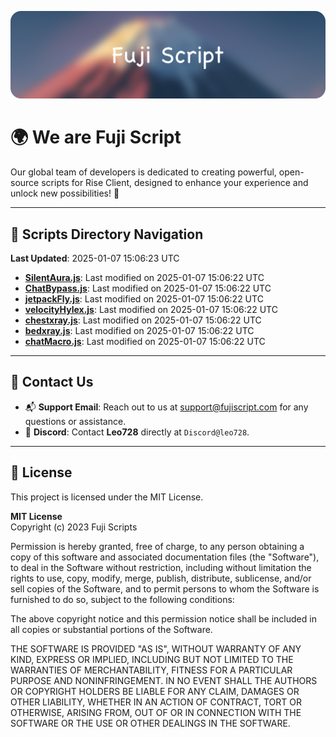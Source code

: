 ![Banner](.github/b.webp)

# 🌍 **We are Fuji Script**

Our global team of developers is dedicated to creating powerful, open-source scripts for Rise Client, designed to enhance your experience and unlock new possibilities! 🌟

---
<!-- SCRIPTS_NAVIGATION_START -->
## 📂 **Scripts Directory Navigation**

**Last Updated**: 2025-01-07 15:06:23 UTC

- **[SilentAura.js](scripts/SilentAura.js)**: Last modified on 2025-01-07 15:06:22 UTC
- **[ChatBypass.js](scripts/ChatBypass.js)**: Last modified on 2025-01-07 15:06:22 UTC
- **[jetpackFly.js](scripts/jetpackFly.js)**: Last modified on 2025-01-07 15:06:22 UTC
- **[velocityHylex.js](scripts/velocityHylex.js)**: Last modified on 2025-01-07 15:06:22 UTC
- **[chestxray.js](scripts/chestxray.js)**: Last modified on 2025-01-07 15:06:22 UTC
- **[bedxray.js](scripts/bedxray.js)**: Last modified on 2025-01-07 15:06:22 UTC
- **[chatMacro.js](scripts/chatMacro.js)**: Last modified on 2025-01-07 15:06:22 UTC

<!-- SCRIPTS_NAVIGATION_END -->

---

## 💬 **Contact Us**  
- 📬 **Support Email**: Reach out to us at [support@fujiscript.com](mailto:support@fujiscript.com) for any questions or assistance.  
- 💬 **Discord**: Contact **Leo728** directly at `Discord@leo728`.

---

## 📜 **License**

This project is licensed under the MIT License.  

**MIT License**  
Copyright (c) 2023 Fuji Scripts  

Permission is hereby granted, free of charge, to any person obtaining a copy of this software and associated documentation files (the "Software"), to deal in the Software without restriction, including without limitation the rights to use, copy, modify, merge, publish, distribute, sublicense, and/or sell copies of the Software, and to permit persons to whom the Software is furnished to do so, subject to the following conditions:  

The above copyright notice and this permission notice shall be included in all copies or substantial portions of the Software.  

THE SOFTWARE IS PROVIDED "AS IS", WITHOUT WARRANTY OF ANY KIND, EXPRESS OR IMPLIED, INCLUDING BUT NOT LIMITED TO THE WARRANTIES OF MERCHANTABILITY, FITNESS FOR A PARTICULAR PURPOSE AND NONINFRINGEMENT. IN NO EVENT SHALL THE AUTHORS OR COPYRIGHT HOLDERS BE LIABLE FOR ANY CLAIM, DAMAGES OR OTHER LIABILITY, WHETHER IN AN ACTION OF CONTRACT, TORT OR OTHERWISE, ARISING FROM, OUT OF OR IN CONNECTION WITH THE SOFTWARE OR THE USE OR OTHER DEALINGS IN THE SOFTWARE.  
